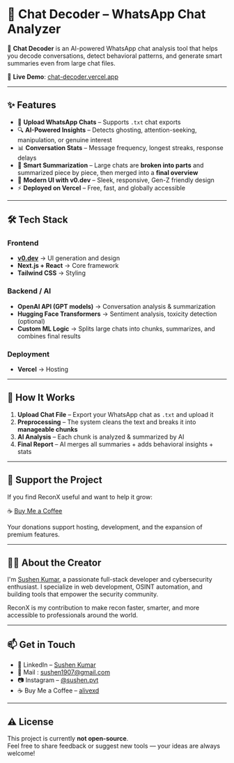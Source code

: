 # 📱 Chat Decoder – WhatsApp Chat Analyzer  

🚀 **Chat Decoder** is an AI-powered WhatsApp chat analysis tool that helps you decode conversations, detect behavioral patterns, and generate smart summaries even from large chat files.  

🔗 **Live Demo**: [chat-decoder.vercel.app](https://chat-decoder.vercel.app)  

---

## ✨ Features  

- 📂 **Upload WhatsApp Chats** – Supports `.txt` chat exports  
- 🔍 **AI-Powered Insights** – Detects ghosting, attention-seeking, manipulation, or genuine interest  
- 📊 **Conversation Stats** – Message frequency, longest streaks, response delays  
- 🧠 **Smart Summarization** – Large chats are **broken into parts** and summarized piece by piece, then merged into a **final overview**  
- 🎨 **Modern UI with v0.dev** – Sleek, responsive, Gen-Z friendly design  
- ⚡ **Deployed on Vercel** – Free, fast, and globally accessible  

---

## 🛠️ Tech Stack  

### Frontend  
- **[v0.dev](https://v0.dev/)** → UI generation and design  
- **Next.js + React** → Core framework  
- **Tailwind CSS** → Styling  

### Backend / AI  
- **OpenAI API (GPT models)** → Conversation analysis & summarization  
- **Hugging Face Transformers** → Sentiment analysis, toxicity detection (optional)  
- **Custom ML Logic** → Splits large chats into chunks, summarizes, and combines final results  

### Deployment  
- **Vercel** → Hosting  

---

## 🚀 How It Works  

1. **Upload Chat File** – Export your WhatsApp chat as `.txt` and upload it  
2. **Preprocessing** – The system cleans the text and breaks it into **manageable chunks**  
3. **AI Analysis** – Each chunk is analyzed & summarized by AI  
4. **Final Report** – AI merges all summaries + adds behavioral insights + stats  

---

## 💖 Support the Project

If you find ReconX useful and want to help it grow:

☕ [Buy Me a Coffee](https://www.buymeacoffee.com/alivexd)

Your donations support hosting, development, and the expansion of premium features.

---
## 👨‍💻 About the Creator

I'm [Sushen Kumar](https://www.linkedin.com/in/sushen-kumar), a passionate full-stack developer and cybersecurity enthusiast. I specialize in web development, OSINT automation, and building tools that empower the security community.

ReconX is my contribution to make recon faster, smarter, and more accessible to professionals around the world.

---

## 📫 Get in Touch

- 🔗 LinkedIn – [Sushen Kumar](https://www.linkedin.com/in/sushen-kumar)
- 📧 Mail : sushen1907@gmail.com  
- 📷 Instagram – [@sushen.pvt](https://www.instagram.com/sushen.pvt)
- ☕ Buy Me a Coffee – [alivexd](https://www.buymeacoffee.com/alivexd)

---

## ⚠️ License

This project is currently **not open-source**.  
Feel free to share feedback or suggest new tools — your ideas are always welcome!

